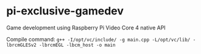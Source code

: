 # pi-exclusive-gamedev
Game development using Raspberry Pi Video Core 4 native API

Compile command: `g++ -I/opt/vc/include/ -g main.cpp -L/opt/vc/lib/ -lbrcmGLESv2 -lbrcmEGL -lbcm_host -o main`
